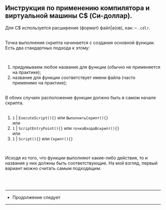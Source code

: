 Инструкция по применению компилятора и виртуальной машины C$ (Си-доллар).
-
Для C$ используется расширение (формат) файл|а(ов), как: – `.cdlr`.<br><br>

Точка выполнения скрипта начинается с создания основной функции. Есть два стандартных подхода к этому: <br>

<br>

1) придумываем любое название для функции (обычно не применяется на практике);<br>
2) название для функции соответствует имени файла (часто применимо на практике);<br>

<br>
В обоих случаях расположение функции должно быть в самом начале скрипта. <br>
<br>

1) ``` 1 ``` | ``` ExecuteScript(){} ``` или ``` ВыполнитьСкрипт(){} ``` <br>
или <br>
2) ``` 1 ``` | ``` ScriptEntryPoint(){} ``` или  ``` точкаВходаВскрипт(){} ``` <br>
или <br>
3) ``` 1 ``` | ``` Script(){} ``` или ``` Скрипт(){} ``` <br>

<br>

Исходя из того, что функции выполняют какие-либо действия, то и названия у них должны быть соответствующие. На мой взгляд, первый вариант можно считать самым подходящим.

<br>
<br>

---------------------
* Продолжение следует
---------------------
